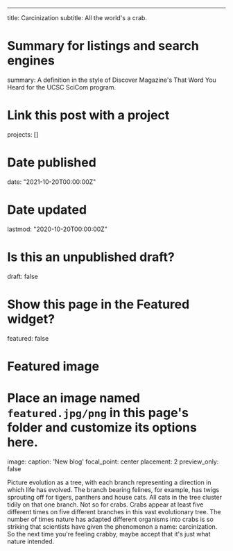 ---
title: Carcinization
subtitle: All the world's a crab.

# Summary for listings and search engines
summary: A definition in the style of Discover Magazine's That Word You Heard for the UCSC SciCom program.

# Link this post with a project
projects: []

# Date published
date: "2021-10-20T00:00:00Z"

# Date updated
lastmod: "2020-10-20T00:00:00Z"

# Is this an unpublished draft?
draft: false

# Show this page in the Featured widget?
featured: false

# Featured image
# Place an image named `featured.jpg/png` in this page's folder and customize its options here.
image:
  caption: 'New blog'
  focal_point: center
  placement: 2
  preview_only: false

Picture evolution as a tree, with each branch representing a direction in which life has evolved. The branch bearing felines, for example, has twigs sprouting off for tigers, panthers and house cats. All cats in the tree cluster tidily on that one branch. Not so for crabs. Crabs appear at least five different times on five different branches in this vast evolutionary tree. The number of times nature has adapted different organisms into crabs is so striking that scientists have given the phenomenon a name: carcinization. So the next time you're feeling crabby, maybe accept that it's just what nature intended.
